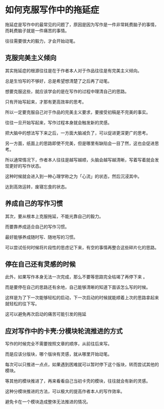 # 如何克服写作中的拖延症

拖延症是写作中的最常见的问题了，原因是因为写作是一件非常耗费脑子的事情，而耗费脑子就是一件痛苦的事情。

往往需要很大的毅力，才会开始动笔。



## 克服完美主义倾向

其实拖延症的根源往往是在于作者本人对于作品往往是有完美主义倾向。

总是生怕写的不够好，总是希望想清楚了之后再了动笔。

想要克服这些，就应该学会的是在写作的过程中理清自己的思路。

只有开始写起来，才那有更高效率的思考。

所以一定要克服自己对于作品的完美主义要求，要接受初稿是不完美的事实。

往往一旦开始写起来，写作过程本身就会触发新的灵感。

把大脑中的想法写下来之后，一方面大脑减负了，可以促进更深更广的思考。

另一方面，纸面上的思路即使不完美，但是哪里有缺陷会一目了然，这也会促进思考。

所以通常情况下，作者本人往往是越写越顺，头脑会越写越清晰，写着写着就会发现更好的写作状态。

这种时候就会进入到一种心理学称之为「心流」的状态，然后沉浸其中。

达到高效运转，废寝忘食的状态。

## 养成自己的写作习惯

其次，要从根本上克服拖延，不能光靠自己的毅力。

而要靠养成适合自己的写作习惯。

最好能够养成随时写、随地写的习惯。

可以尝试任何时候将片段性的思虑记下来，有空的事情再整合这些碎片化的思路。

## 停在自己还有灵感的时候

此外，如果写作本身无法一次完成，那么不要等思路完全枯竭了再停下来 。

 而是要停在自己的思路还有余地，自己能够清晰的知道下面该怎么写的时候。

这样是为了下一次能够轻松的启动，下一次启动的时候就能顺着上次的思路拿起来就轻松的往下写。

这可以避免再次启动的痛苦可能引发的拖延

## 应对写作中的卡壳:分模块轮流推进的方式

写作的时候完全不需要按照文章的顺序，从前往后来写。

而是应该分版块，哪个版块有灵感，就从哪里开始动笔。

每次可以只推进一点点，如果遇到困难就可以暂时停下这个版块，转而尝试其他的模块。

等其他的模块推进了，再来看看自己当初卡壳的模块，往往就会有新的灵感。

这种分模块推进的方法，可以极大的提高作者本人的写作效率。

避免卡在一个模块造成整体无法推进的情况。









